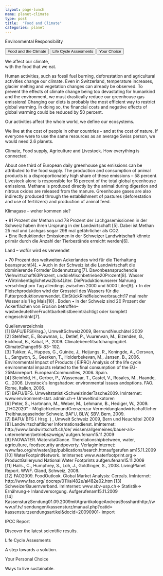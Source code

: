 ```yaml
---
layout: page-lunch
name: planet-climate
type: post
title:  "Food and Climate"
categories: planet
---
```

<div class="hero clearfix">
	<div class="container container-13 clearfix">
      <div class="container container-11 clearfix">
        <p class="text text-11" onClick="window.location='/planet';">Environmental Responsibility</p>
        <button class="_button _button-78" onClick="window.location='/planet/climate';">Food and the Climate</button>
        <button class="_button _button-81" onClick="window.location='/planet/lca';">Life Cycle Assesments</button>
        <button class="_button _button-85" onClick="window.location='/planet/choice';">Your Choice</button>
      </div>
		<p class="text text-31">We affect our climate,<br>with the food that we eat.</p>
	</div>
	<p class="text text-34">Human activities, such as fossil fuel burning, deforestation and agricultural activities change our climate. Even in Switzerland, temperature increases, glacier melting and vegetation changes can already be observed. To prevent the effects of climate change being too devastating for humankind and the environment, we must drastically reduce our greenhouse gas emissions! Changing our diets is probably the most efficient way to restrict global warming. In doing so, the financial costs and negative effects of global warming could be reduced by 50 percent.</p>
</div>
<div class="content-1 content-1-2 clearfix">
	<div class="container container-28 clearfix">
		<p class="text text-50">Our activities affect the whole world, we define our ecosystems.</p>
		<p class="text text-54">We live at the cost of people in other countries – and at the cost of nature. If everyone were to use the same resources as an average Swiss person, we would need 2.6 planets.</p>
	</div>
	<div class="element element-16"></div>
	<div class="container container-39 clearfix">
		<p class="text text-73">Climate, Food supply, Agriculture and Livestock. How everything is connected.</p>
		<p class="text text-79">About one third of European daily greenhouse gas emissions can be attributed to the food supply. The production and consumption of animal products is a disproportionately high share of these emissions – 58 percent. Livestock alone is responsible for 18 percent of the total global greenhouse emissions. Methane is produced directly by the animal during digestion and nitrous oxides are released from the manure. Greenhouse gases are also indirectly produced through the establishment of pastures (deforestation and use of fertilizers) and production of animal feed.</p>
	</div>
</div>
<div class="content-2 content-2-3 clearfix">
	<div class="element element-26"></div>
	<div class="container container-54 clearfix">
		<div class="container container-56 clearfix">
			<p class="text text-100">Klimagase – woher kommen sie?</p>
			<p class="text text-109">• 81 Prozent der Methan und 78 Prozent der Lachgasemissionen in der Schweiz haben ihren Ursprung in der Landwirtschaft [5]. Dabei ist Methan 25 mal und Lachgas sogar 298 mal gefährlicher als CO2.<br>• Eine Reduktionder Emissionen in der Schweizer Landwirtschaft könnte primär durch die Anzahl der Tierbestände erreicht werden[6].</p>
		</div>
	</div>
	<div class="container container-64 clearfix">
		<p class="text text-124">Land – wofür wird es verwendet</p>
		<p class="text text-132">• 70 Prozent des weltweiten Ackerlandes wird für die Tierhaltung beansprucht[4].
			• Auch in der Schweiz ist die Landwirtschaft die dominierende Formder Bodennutzung[7]. Davonbeanspruchendie Viehwirtschaft63Prozent, unddieMischbetriebe20Prozent[8].
			Wasser
			•Wirtrinkentäglichetwa2bis4Liter. DieProduktionunserer Nahrung verschlingt pro Tag allerdings zwischen 2000 und 5000 Liter[9].
			• In der Fleischproduktion wird der Grossteil des Wassers für die Futterproduktionverwendet. EinStückRindfleischverbraucht17 mal mehr Wasser als 1 kg Mais[10] .
			Boden
			• In der Schweiz sind 20 Prozent der Ackerflächen von Erosion betroffen– wasbedeutetihreFruchtbarkeitistbeeinträchtigt oder komplett eingeschränkt[7].</p>
		</div>
	</div>
	<p class="text text-137">Quellenverzeichnis
		<br>[1] BAFU/BFS(Hrsg.), UmweltSchweiz2009, BernundNeuchâtel 2009
		<br>[2] Stehfest, E., Bouwman, L., Detlef, P., Vuurenvan, M., Elzenden, G., Eickhout, B., Kabat, P., 2009. Climatebenefitsofchangingdiet. ClimateChange95: 83– 102.
		<br>[3] Tukker, A., Huppes, G., Guinée, J., Heijungs, R., Koningde, A., Oersvan, L., Sangwon, S., Geerken, T., Holderbekevan, M., Jansen, B., 2006. Environmental Impact of Products
		( EIPRO) Analysis of the life cycle environmental impacts related to the final consumption of the EU-25Mainreport. EuropeanCommunities, 2006. Spain.
		<br>[4] Steinfeld, H., Gerber, P., Wassenaar, T., Castel, V., Rosales, M., Haande, C., 2006. Livestock`s longshadow: environmental issues andoptions. FAO. Rome, Italien, 2006.
		<br>[5] BAFU/BFS. UmweltstatistikSchweizinderTasche2009. ImInternet: www.environment-stat. admin.ch-&gt; Umweltindikatoren
		<br>[6] Peter, S., Hartmann, M., Weber, M., Lehmann, B., Hediger, W., 2009. „THG2020“ – MöglichkeitenundGrenzenzur Vermeidunglandwirtschaftlicher Treibhausgaseinder Schweiz. BAFU, BLW, SBV. Bern, 2009.
		<br>[7] BAFU/ BFS ( Hrsg. ) , Umwelt Schweiz 2009, Bern und Neuchâtel 2009
		<br>[8] Landwirtschaftlicher Informationsdienst. imInternet: http://www.landwirtschaft.ch/de/ wissen/allgemeines/bauer-als-unternehmer/betriebszweige/ aufgerufenam15.11.2009
		<br>[9] FAOWATER. WaterataGlance. Therelationshipbetween, water, agriculture, foodsecurity andpoverty. VerlagimInternet: www.fao.org/nr/water/jsp/publications/search.htmaufgerufen am15.11.2009<br>[10] WaterFootpintNetwork. ImInternet: www.waterfootprint.org-&gt; ProductGalleryund National Water Footprints aufgerufenam15.11.2009
		<br>[11] Hails., C., Humphrey, S., Loh, J., Goldfinger, S., 2008. LivingPlanet Report. WWF. Gland, Schweiz, 2008.
		<br>[12] FAO2009. FoodOutlook. Global Market Analysis: Cereals. ImInternet: http://www.fao.org/ docrep/011/ai482e/ai482e02.htm
		[13] SchweizerBauernverband. ImInternet: www.sbv-usp.ch-&gt; Statistik-&gt; Ernährung-&gt; Inlandversorgung. Aufgerufenam15.11.2009
		<br>[14] KassensturzSendung01.09.2009mitAgrarökologeAndreasBosshardhttp://www.sf.tv/ sendungen/kassensturz/manual.php?catid= kassensturzsendungsartikel&amp;docid=20090901- import</p>
		<div class="follow-up-footer follow-up-footer-12 clearfix">
			<div class="element-about-eaternity element-about-eaternity-8 clearfix">
				<p class="text text-157">IPCC Report</p>
				<p class="text text-164">Discover the latest scientific results.</p>
			</div>
			<div class="element-co2footprint element-co2footprint-8 clearfix">
				<p class="text text-180">Life Cycle Assesments</p>
				<p class="text text-193">A step towards a solution.</p>
			</div>
			<div class="element-allergens element-allergens-8 clearfix">
				<p class="text text-211">Your Personal Choice</p>
				<p class="text text-221">Ways to live sustainable.</p>
			</div>
		</div>